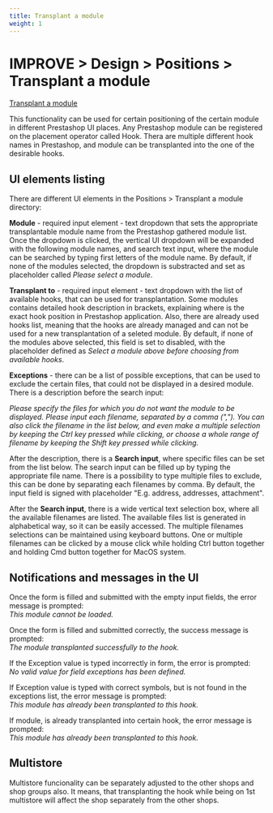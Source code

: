 ```yaml
---
title: Transplant a module
weight: 1
---
```

# IMPROVE > Design > Positions > Transplant a module

[Transplant a module](static/img/design-positions-transplant.png)

This functionality can be used for certain positioning of the certain module in different Prestashop UI places. Any Prestashop module can be registered on the placement operator called Hook. Thera are multiple different hook names in Prestashop, and module can be transplanted into the one of the desirable hooks.

## UI elements listing

There are different UI elements in the Positions > Transplant a module directory:

**Module** - required input element - text dropdown that sets the appropriate transplantable module name from the Prestashop gathered module list. Once the dropdown is clicked, the vertical UI dropdown will be expanded with the following module names, and search text input, where the module can be searched by typing first letters of the module name. By default, if none of the modules selected, the dropdown is substracted and set as placeholder called _Please select a module_.

**Transplant to** - required input element - text dropdown with the list of available hooks, that can be used for transplantation. Some modules contains detailed hook description in brackets, explaining where is the exact hook position in Prestashop application. Also, there are already used hooks list, meaning that the hooks are already managed and can not be used for a new transplantation of a seleted module. By default, if none of the modules above selected, this field is set to disabled, with the placeholder defined as _Select a module above before choosing from available hooks_. 

**Exceptions** - there can be a list of possible exceptions, that can be used to exclude the certain files, that could not be displayed in a desired module. There is a description before the search input:

_Please specify the files for which you do not want the module to be displayed.
Please input each filename, separated by a comma (",").
You can also click the filename in the list below, and even make a multiple selection by keeping the Ctrl key pressed while clicking, or choose a whole range of filename by keeping the Shift key pressed while clicking._

After the description, there is a **Search input**, where specific files can be set from the list below. The search input can be filled up by typing the appropriate file name. There is a possibility to type multiple files to exclude, this can be done by separating each filenames by comma. By default, the input field is signed with placeholder "E.g. address, addresses, attachment".

After the **Search input**, there is a wide vertical text selection box, where all the available filenames are listed. The available files list is generated in alphabetical way, so it can be easily accessed. The multiple filenames selections can be maintained using keyboard buttons. One or multiple filenames can be clicked by a mouse click while holding Ctrl button together and holding Cmd button together for MacOS system. 

## Notifications and messages in the UI

Once the form is filled and submitted with the empty input fields, the error message is prompted:<br>
_This module cannot be loaded._

Once the form is filled and submitted correctly, the success message is prompted:<br>
_The module transplanted successfully to the hook._

If the Exception value is typed incorrectly in form, the error is prompted:<br>
_No valid value for field exceptions has been defined._

If Exception value is typed with correct symbols, but is not found in the exceptions list, the error message is prompted:<br>
_This module has already been transplanted to this hook._

If module, is already transplanted into certain hook, the error message is prompted:<br>
_This module has already been transplanted to this hook._

## Multistore

Multistore funcionality can be separately adjusted to the other shops and shop groups also. It means, that transplanting the hook while being on 1st multistore will affect the shop separately from the other shops.
